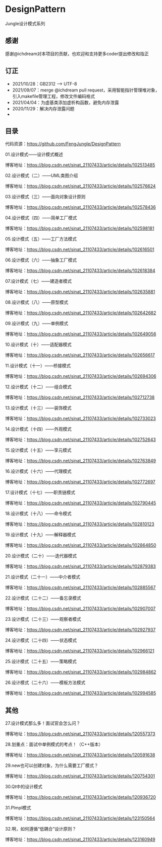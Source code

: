 # DesignPattern
Jungle设计模式系列

## 感谢
感谢@ichdream对本项目的贡献，也欢迎和支持更多coder提出修改和指正

## 订正
* 2021/10/28：GB2312 --> UTF-8
* 2021/09/07：merge @ichdream pull request，采用智能指针管理堆对象，引入makefile管理工程，修改文件编码格式
* 2021/04/04：为虚基类添加虚析构函数，避免内存泄露  
* 2020/11/29：解决内存泄露问题
* 

## 目录

代码资源：https://github.com/FengJungle/DesignPattern

01.设计模式——设计模式概述

博客地址：https://blog.csdn.net/sinat_21107433/article/details/102513485

02.设计模式（二）——UML类图介绍

博客地址：https://blog.csdn.net/sinat_21107433/article/details/102576624

03.设计模式（三）——面向对象设计原则

博客地址：https://blog.csdn.net/sinat_21107433/article/details/102578436

04.设计模式（四）——简单工厂模式

博客地址：https://blog.csdn.net/sinat_21107433/article/details/102598181

05.设计模式（五）——工厂方法模式

博客地址：https://blog.csdn.net/sinat_21107433/article/details/102616501

06.设计模式（六）——抽象工厂模式

博客地址：https://blog.csdn.net/sinat_21107433/article/details/102618384

07.设计模式（七）——建造者模式

博客地址：https://blog.csdn.net/sinat_21107433/article/details/102635881

08.设计模式（八）——原型模式

博客地址：https://blog.csdn.net/sinat_21107433/article/details/102642682

09.设计模式（九）——单例模式

博客地址：https://blog.csdn.net/sinat_21107433/article/details/102649056

10.设计模式（十）——适配器模式

博客地址：https://blog.csdn.net/sinat_21107433/article/details/102656617

11.设计模式（十一）——桥接模式

博客地址：https://blog.csdn.net/sinat_21107433/article/details/102694306

12.设计模式（十二）——组合模式

博客地址：https://blog.csdn.net/sinat_21107433/article/details/102712738

13.设计模式（十三）——装饰模式

博客地址：https://blog.csdn.net/sinat_21107433/article/details/102733023

14.设计模式（十四）——外观模式

博客地址：https://blog.csdn.net/sinat_21107433/article/details/102752643

15.设计模式（十五）——享元模式

博客地址：https://blog.csdn.net/sinat_21107433/article/details/102763849

16.设计模式（十六）——代理模式

博客地址：https://blog.csdn.net/sinat_21107433/article/details/102772697

17.设计模式（十七）——职责链模式

博客地址：https://blog.csdn.net/sinat_21107433/article/details/102790445

18.设计模式（十八）——命令模式

博客地址：https://blog.csdn.net/sinat_21107433/article/details/102810123

19.设计模式（十九）——解释器模式

博客地址：https://blog.csdn.net/sinat_21107433/article/details/102864850

20.设计模式（二十）——迭代器模式

博客地址：https://blog.csdn.net/sinat_21107433/article/details/102879383

21.设计模式（二十一）——中介者模式

博客地址：https://blog.csdn.net/sinat_21107433/article/details/102885567

22.设计模式（二十二）——备忘录模式

博客地址：https://blog.csdn.net/sinat_21107433/article/details/102907007

23.设计模式（二十三）——观察者模式

博客地址：https://blog.csdn.net/sinat_21107433/article/details/102927937

24.设计模式（二十四）——状态模式

博客地址：https://blog.csdn.net/sinat_21107433/article/details/102966121

25.设计模式（二十五）——策略模式

博客地址：https://blog.csdn.net/sinat_21107433/article/details/102984862

26.设计模式（二十六）——模板方法模式

博客地址：https://blog.csdn.net/sinat_21107433/article/details/102994585

## 其他

27.设计模式那么多！面试官会怎么问？  

博客地址：https://blog.csdn.net/sinat_21107433/article/details/120557373

28.划重点：面试中单例模式的考点！（C++版本）

博客地址：https://blog.csdn.net/sinat_21107433/article/details/120591638

29.new也可以创建对象，为什么需要工厂模式？

博客地址：https://blog.csdn.net/sinat_21107433/article/details/120754301

30.Qt中的设计模式

博客地址：https://blog.csdn.net/sinat_21107433/article/details/120936720  

31.PImpl模式

博客地址：https://blog.csdn.net/sinat_21107433/article/details/123150564

32.啊，如何遵循“低耦合”设计原则？

博客地址：https://blog.csdn.net/sinat_21107433/article/details/123160949


